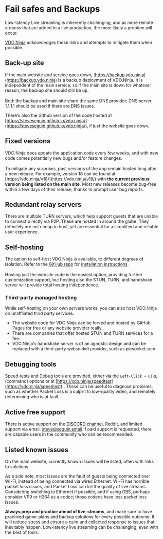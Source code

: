# Fail safes and Backups

Low-latency Live streaming is inherently challenging, and as more remote streams that are added to a live production, the more likely a problem will occur.

[VDO.Ninja](https://vdo.ninja/) acknowledges these risks and attempts to mitigate them when possible.

## Back-up site

If the main website and service goes down, [https://backup.vdo.ninja](https://backup.vdo.ninja) is a backup deployment of VDO.Ninja. It is independent of the main service, so if the main site is down for whatever reason, the backup site should still be up. \
\
Both the backup and main site share the same DNS provider; DNS server 1.1.1.1 should be used if there are DNS issues.

There's also the Github version of the code hosted at [https://steveseguin.github.io/vdo.ninja/](https://steveseguin.github.io/vdo.ninja/), if just the website goes down.&#x20;

## Fixed versions

VDO.Ninja does update the application code every few weeks, and with new code comes potentially new bugs and/or feature changes.\
\
To mitigate any surprises, past versions of the app remain hosted long after a new release. For example, version 18 can be found at [https://vdo.ninja/v18/](https://vdo.ninja/v18/) with **the current previous version being listed on the main site**. Most new releases become bug-free within a few days of their release, thanks to prompt user bug reports.

## Redundant relay servers

There are multiple TURN servers, which help support guests that are unable to connect directly via P2P. These are hosted in around the globe. They definitely are not cheap to host, yet are essential for a simplified and reliable user experience.

## Self-hosting

The option to self-host VDO.Ninja is available, to different degrees of isolation. Refer to the[ GitHub repo](https://github.com/steveseguin/vdo.ninja) for [installation instructions](https://github.com/steveseguin/vdo.ninja/blob/master/install.md). \
\
Hosting just the website code is the easiest option, providing further customization support, but hosting also the STUN, TURN, and handshake server will provide total hosting independence.

### Third-party managed hosting

While self-hosting on your own servers works, you can also host VDO.Ninja on unaffliated third party services.&#x20;

* The website code for VDO.Ninja can be forked and hosted by GitHub Pages for free or any website provider really.
* There are companies that offer hosted STUN and TURN services for a fee.
* VDO.Ninja's handshake server is of an agnostic design and can be replaced with a third-party websocket provider, such as piesocket.com

## Debugging tools

Speed-tests and Debug tools are provided, either via the `Left-Click + CTRL` (command) options or at [https://vdo.ninja/speedtest](https://vdo.ninja/speedtest) . These can be useful to diagnose problems, such as whether Packet Loss is a culprit to low-quality video, and remotely determining who is at fault.

## Active free support

There is active support on the [DISCORD channel](https://discord.gg/sk4caKg), Reddit, and limited support via email: steve@seguin.email If paid support is requested, there are capable users in the community who can be recommended.

## Listed known issues

On the main website, currently known issues will be listed, often with links to solutions.

As a side note, most issues are the fault of guests being connected over Wi-Fi, instead of being connected via wired Ethernet. Wi-Fi has horrible packet loss issues, and Packet Loss can kill the quality of live streams. Considering switching to Ethernet if possible, and if using OBS, perhaps consider VP9 or H264 as a codec; those codecs have less packet loss issues.

**Always prep and practice ahead of live-streams**, and make sure to have practiced game-plans and backup solutions for every possible outcome. It will reduce stress and ensure a calm and collected response to issues that inevitably happen. Low-latency live streaming can be challenging, even with the best of tools.
